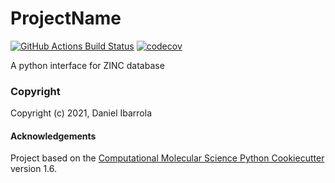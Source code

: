 ProjectName
==============================
[//]: # (Badges)
[![GitHub Actions Build Status](https://github.com/REPLACE_WITH_OWNER_ACCOUNT/zincpy/workflows/CI/badge.svg)](https://github.com/REPLACE_WITH_OWNER_ACCOUNT/zincpy/actions?query=workflow%3ACI)
[![codecov](https://codecov.io/gh/REPLACE_WITH_OWNER_ACCOUNT/ProjectName/branch/master/graph/badge.svg)](https://codecov.io/gh/REPLACE_WITH_OWNER_ACCOUNT/ProjectName/branch/master)


A python interface for ZINC database

### Copyright

Copyright (c) 2021, Daniel Ibarrola


#### Acknowledgements
 
Project based on the 
[Computational Molecular Science Python Cookiecutter](https://github.com/molssi/cookiecutter-cms) version 1.6.
